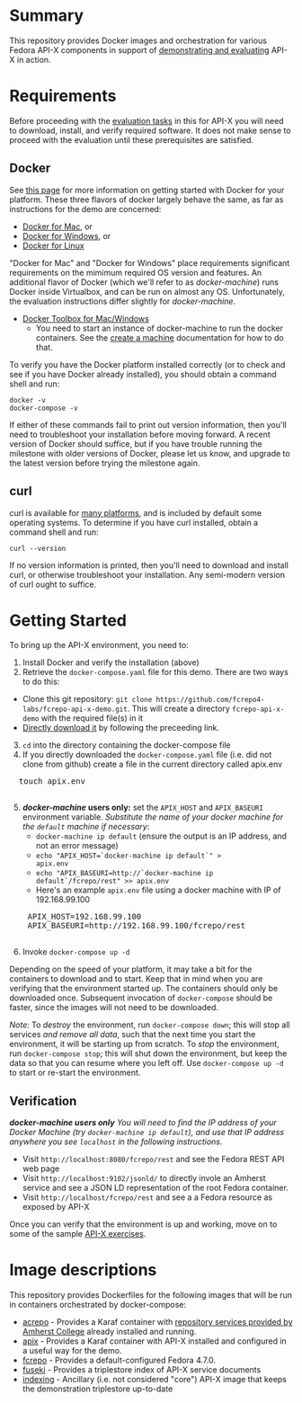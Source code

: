 # Summary
This repository provides Docker images and orchestration for various Fedora API-X components in support of [demonstrating and evaluating](exercises/README.md) API-X in action.  

# Requirements

Before proceeding with the [evaluation tasks](exercises/README.md) in this for API-X you will need to download, install, and verify required software.  It does not make sense to proceed with the evaluation until these prerequisites are satisfied.

## Docker
See [this page](https://docs.docker.com/engine/getstarted/step_one/) for more information on getting started with Docker for your platform.  These three flavors of docker largely behave the same, as far as instructions for the demo are concerned:

* [Docker for Mac](https://download.docker.com/mac/stable/Docker.dmg), or
* [Docker for Windows](https://download.docker.com/win/stable/InstallDocker.msi), or
* [Docker for Linux](https://docs.docker.com/engine/installation/)

"Docker for Mac" and "Docker for Windows" place requirements significant requirements on the mimimum required OS version and features.  An additional flavor of Docker (which we'll refer to as _docker-machine_) runs Docker inside Virtualbox, and can be run on almost any OS.  Unfortunately, the evaluation instructions differ slightly for _docker-machine_.   
* [Docker Toolbox for Mac/Windows](https://www.docker.com/products/docker-toolbox)
  * You need to start an instance of docker-machine to run the docker containers.  See the [create a machine](https://docs.docker.com/machine/get-started/) documentation for how to do that.

To verify you have the Docker platform installed correctly (or to check and see if you have Docker already installed), you should obtain a command shell and run:

    docker -v
    docker-compose -v

If either of these commands fail to print out version information, then you'll need to troubleshoot your installation before moving forward.  A recent version of Docker should suffice, but if you have trouble running the milestone with older versions of Docker, please let us know, and upgrade to the latest version before trying the milestone again.

## curl
curl is available for [many platforms](https://curl.haxx.se/download.html), and is included by default some operating systems.  To determine if you have curl installed, obtain a command shell and run:

    curl --version

If no version information is printed, then you'll need to download and install curl, or otherwise troubleshoot your installation.  Any semi-modern version of curl ought to suffice.

# Getting Started

To bring up the API-X environment, you need to:

1. Install Docker and verify the installation (above)
2. Retrieve the `docker-compose.yaml` file for this demo.  There are two ways to do this:
  * Clone this git repository:  `git clone https://github.com/fcrepo4-labs/fcrepo-api-x-demo.git`.  This will create a directory `fcrepo-api-x-demo` with the required file(s) in it
  * [Directly download it](https://raw.githubusercontent.com/fcrepo4-labs/fcrepo-api-x-demo/master/docker-compose.yaml) by following the preceeding link.
3. `cd` into the directory containing the docker-compose file
4. If you directly downloaded the `docker-compose.yaml` file (i.e. did not clone from github) create a file in the current directory called apix.env
  <pre>
  touch apix.env
  </pre>
5. **_docker-machine_ users only:** set the `APIX_HOST` and `APIX_BASEURI` environment variable.  *Substitute the name of your docker machine for the `default` machine if necessary*:
    * `docker-machine ip default` (ensure the output is an IP address, and not an error message)
    * <code>echo "APIX_HOST=&#x60;docker-machine ip default&#x60;" > apix.env</code>
    * <code>echo "APIX_BASEURI=http://&#x60;docker-machine ip default&#x60;/fcrepo/rest" >> apix.env</code>
    * Here's an example `apix.env` file using a docker machine with IP of 192.168.99.100
    <pre>
    APIX_HOST=192.168.99.100
    APIX_BASEURI=http://192.168.99.100/fcrepo/rest
    </pre>
5. Invoke `docker-compose up -d`

Depending on the speed of your platform, it may take a bit for the containers to download and to start.  Keep that in mind when you are verifying that the environment started up.  The containers should only be downloaded once.  Subsequent invocation of `docker-compose` should be faster, since the images will not need to be downloaded.

*Note:* To _destroy_ the environment, run `docker-compose down`; this will stop all services _and remove all data_, such that the next time you start the environment, it will be starting up from scratch.  To _stop_ the environment, run `docker-compose stop`; this will shut down the environment, but keep the data so that you can resume where you left off.  Use `docker-compose up -d` to start or re-start the environment.

## Verification

_**docker-machine users only** You will need to find the IP address of your Docker Machine (try `docker-machine ip default`), and use that IP address anywhere you see `localhost` in the following instructions._

* Visit `http://localhost:8080/fcrepo/rest` and see the Fedora REST API web page
* Visit `http://localhost:9102/jsonld/` to directly invole an Amherst service and see a JSON LD representation of the root Fedora container.
* Visit `http://localhost/fcrepo/rest` and see a a Fedora resource as exposed by API-X

Once you can verify that the environment is up and working, move on to some of the sample [API-X exercises](exercises/README.md).

# Image descriptions

This repository provides Dockerfiles for the following images that will be run in containers orchestrated by docker-compose:

* [acrepo](acrepo/LATEST) -  Provides a Karaf container with [repository services provided by Amherst College](https://gitlab.amherst.edu/acdc/repository-extension-services/) already installed and running.
* [apix](apix/0.1.0) - Provides a Karaf container with API-X installed and configured in a useful way for the demo.
* [fcrepo](fcrepo/4.7.0) - Provides a default-configured Fedora 4.7.0.
* [fuseki](fuseki/2.3.1) - Provides a triplestore index of API-X service documents
* [indexing](indexing/0.1.0) - Ancillary (i.e. not considered "core") API-X image that keeps the demonstration triplestore up-to-date

